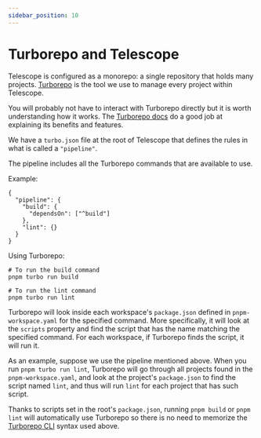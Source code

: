 ```yaml
---
sidebar_position: 10
---
```


# Turborepo and Telescope

Telescope is configured as a monorepo: a single repository that holds many projects. [Turborepo](https://turborepo.org/) is the tool we use to manage every project within Telescope.

You will probably not have to interact with Turborepo directly but it is worth understanding how it works. The [Turborepo docs](https://turborepo.org/docs) do a good job at explaining its benefits and features.

We have a `turbo.json` file at the root of Telescope that defines the rules in what is called a `"pipeline"`.

The pipeline includes all the Turborepo commands that are available to use.

Example:

```
{
  "pipeline": {
    "build": {
      "dependsOn": ["^build"]
    },
    "lint": {}
  }
}
```

Using Turborepo:

```
# To run the build command
pnpm turbo run build

# To run the lint command
pnpm turbo run lint
```

Turborepo will look inside each workspace's `package.json` defined in `pnpm-workspace.yaml` for the specified command. More specifically, it will look at the `scripts` property and find the script that has the name matching the specified command. For each workspace, if Turborepo finds the script, it will run it.

As an example, suppose we use the pipeline mentioned above. When you run `pnpm turbo run lint`, Turborepo will go through all projects found in the `pnpm-workspace.yaml`, and look at the project's `package.json` to find the script named `lint`, and thus will run `lint` for each project that has such script.

Thanks to scripts set in the root's `package.json`, running `pnpm build` or `pnpm lint` will automatically use Turborepo so there is no need to memorize the [Turborepo CLI](https://turborepo.org/docs/reference/command-line-reference) syntax used above.
